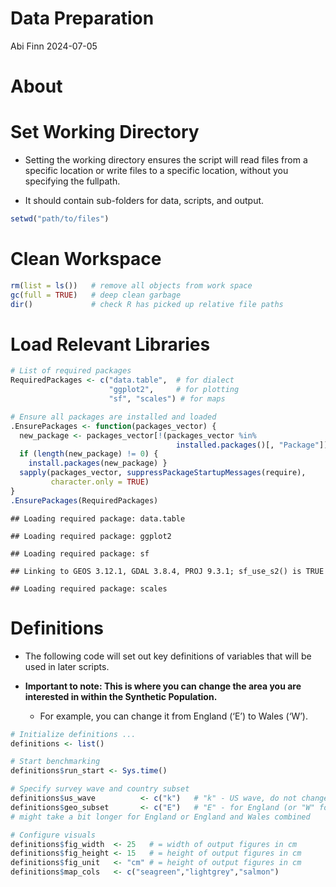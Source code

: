Data Preparation
================
Abi Finn
2024-07-05

# About

# Set Working Directory

- Setting the working directory ensures the script will read files from
  a specific location or write files to a specific location, without you
  specifying the fullpath.

- It should contain sub-folders for data, scripts, and output.

``` r
setwd("path/to/files")
```

# Clean Workspace

``` r
rm(list = ls())   # remove all objects from work space 
gc(full = TRUE)   # deep clean garbage
dir()             # check R has picked up relative file paths 
```

# Load Relevant Libraries

``` r
# List of required packages 
RequiredPackages <- c("data.table",  # for dialect 
                      "ggplot2",     # for plotting
                      "sf", "scales") # for maps

# Ensure all packages are installed and loaded 
.EnsurePackages <- function(packages_vector) {
  new_package <- packages_vector[!(packages_vector %in% 
                                     installed.packages()[, "Package"])]
  if (length(new_package) != 0) {
    install.packages(new_package) }
  sapply(packages_vector, suppressPackageStartupMessages(require),
         character.only = TRUE)
}
.EnsurePackages(RequiredPackages)
```

    ## Loading required package: data.table

    ## Loading required package: ggplot2

    ## Loading required package: sf

    ## Linking to GEOS 3.12.1, GDAL 3.8.4, PROJ 9.3.1; sf_use_s2() is TRUE

    ## Loading required package: scales

# Definitions

- The following code will set out key definitions of variables that will
  be used in later scripts.

- **Important to note: This is where you can change the area you are
  interested in within the Synthetic Population.**

  - For example, you can change it from England (‘E’) to Wales (‘W’).

``` r
# Initialize definitions ...
definitions <- list()

# Start benchmarking
definitions$run_start <- Sys.time()

# Specify survey wave and country subset 
definitions$us_wave          <- c("k")   # "k" - US wave, do not change for now
definitions$geo_subset       <- c("E")   # "E" - for England (or "W" for England)
# might take a bit longer for England or England and Wales combined 

# Configure visuals  
definitions$fig_width  <- 25   # = width of output figures in cm
definitions$fig_height <- 15   # = height of output figures in cm
definitions$fig_unit   <- "cm" # = height of output figures in cm
definitions$map_cols   <- c("seagreen","lightgrey","salmon")
```

